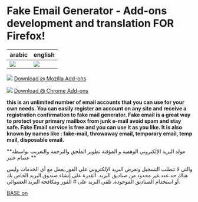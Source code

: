 # Fake Email Generator - Add-ons development and translation FOR Firefox!


 arabic | english
 ---- | ----
 ![](https://a.top4top.io/p_23324ot4c1.jpg) | ![](https://b.top4top.io/p_23324fbm82.jpg)


[![](https://img.icons8.com/external-tal-revivo-color-tal-revivo/48/000000/external-firefox-a-free-and-open-source-web-browser-developed-by-the-mozilla-foundation-logo-color-tal-revivo.png)](https://addons.mozilla.org/ar/firefox/addon/fake-email-generator/) [Download @ Mozilla Add-ons](https://addons.mozilla.org/ar/firefox/addon/fake-email-generator/)

[![](https://img.icons8.com/fluency/48/000000/chrome.png)](https://chrome.google.com/webstore/detail/fake-email-generator/gjpheonblhjlkmhmkagacbjopagbpclo) [Download @ Chrome Add-ons](https://chrome.google.com/webstore/detail/fake-email-generator/gjpheonblhjlkmhmkagacbjopagbpclo)


**this is an unlimited number of email accounts that you can use for your own needs. You can easily register an account on any site and receive a registration confirmation to fake mail generator. Fake email is a great way to protect your primary mailbox from junk e-mail avoid spam and stay safe. Fake Email** **service is free and you can use it as you like. It is also known by names like : fake-mail, throwaway email, temporary email, temp mail, disposable email.**

**مولد البريد الإلكتروني الوهمية و المؤقتة تطوير الملحق والترجمة والتعريب بواسطة عصام عنبر
**

والتي لا تتطلب التسجيل وتعرض البريد الإلكتروني على الفور.يعمل مع أي الخدمات وليس هناك حد.عدد غير محدود من صناديق البريد. القدرة على إنشاء صندوق البريد الخاص بك أو استخدام الصناديق الموجودة. تلقي البريد على # الفور ومكافحة البريد العشوائي.

[BASE on](https://chrome.google.com/webstore/detail/fake-email-generator/gjpheonblhjlkmhmkagacbjopagbpclo)
